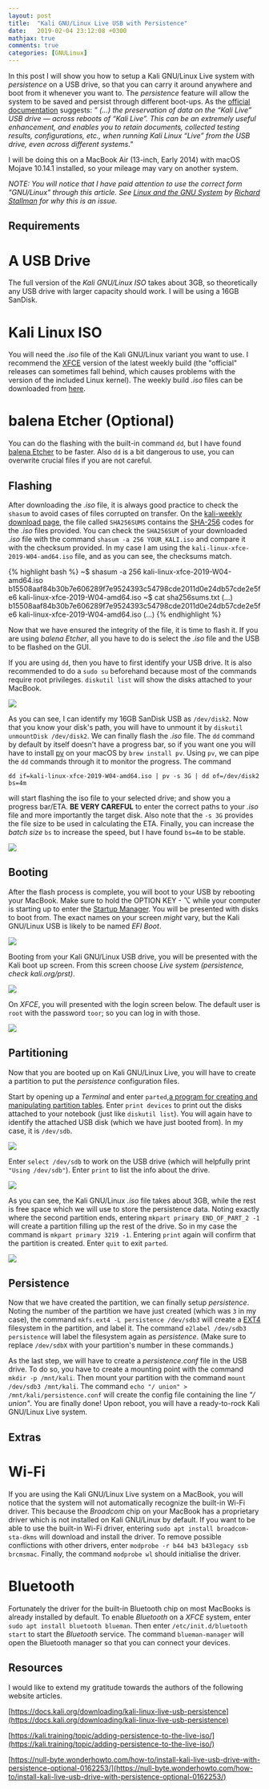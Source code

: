 ```yaml
---
layout: post
title:  "Kali GNU/Linux Live USB with Persistence"
date:   2019-02-04 23:12:08 +0300
mathjax: true
comments: true
categories: [GNULinux]
---
```


In this post I will show you how to setup a Kali GNU/Linux Live system with _persistence_ on a USB drive, so that you can carry it around anywhere and boot from it whenever you want to. The _persistence_ feature will allow the system to be saved and persist through different boot-ups. As the [official documentation](https://docs.kali.org/downloading/kali-linux-live-usb-persistence) suggests: _" (...) the preservation of data on the “Kali Live” USB drive — across reboots of “Kali Live”. This can be an extremely useful enhancement, and enables you to retain documents, collected testing results, configurations, etc., when running Kali Linux “Live” from the USB drive, even across different systems."_

I will be doing this on a MacBook Air (13-inch, Early 2014) with macOS Mojave 10.14.1 installed, so your mileage may vary on another system.

_NOTE: You will notice that I have paid attention to use the correct form "GNU/Linux" through this article. See [Linux and the GNU System](https://www.gnu.org/gnu/linux-and-gnu.en.html) by [Richard Stallman](http://www.stallman.org) for why this is an issue._

## Requirements

# A USB Drive

The full version of the _Kali GNU/Linux ISO_ takes about 3GB, so theoretically any USB drive with larger capacity should work. I will be using a 16GB SanDisk.

# Kali Linux ISO

You will need the _.iso_ file of the Kali GNU/Linux variant you want to use. I recommend the [XFCE](https://www.xfce.org) version of the latest weekly build (the "official" releases can sometimes fall behind, which causes problems with the version of the included Linux kernel). The weekly build _.iso_ files can be downloaded from [here](http://cdimage.kali.org/kali-images/kali-weekly/).

# balena Etcher (Optional)

You can do the flashing with the built-in command `dd`, but I have found [balena Etcher](https://www.balena.io/etcher/) to be faster. Also `dd` is a bit dangerous to use, you can overwrite crucial files if you are not careful.

## Flashing

After downloading the _.iso_ file, it is always good practice to check the `shasum` to avoid cases of files corrupted on transfer. On the [kali-weekly download page](http://cdimage.kali.org/kali-images/kali-weekly/), the file called `SHA256SUMS` contains the [SHA-256](https://en.wikipedia.org/wiki/SHA-2) codes for the _.iso_ files provided. You can check the `SHA256SUM` of your downloaded _.iso_ file with the command `shasum -a 256 YOUR_KALI.iso` and compare it with the checksum provided. In my case I am using the `kali-linux-xfce-2019-W04-amd64.iso` file, and as you can see, the checksums match.

{% highlight bash %}
~$ shasum -a 256 kali-linux-xfce-2019-W04-amd64.iso
b15508aaf84b30b7e606289f7e9524393c54798cde2011d0e24db57cde2e5fe6  kali-linux-xfce-2019-W04-amd64.iso
~$ cat sha256sums.txt
(...)
b15508aaf84b30b7e606289f7e9524393c54798cde2011d0e24db57cde2e5fe6  kali-linux-xfce-2019-W04-amd64.iso
(...)
{% endhighlight %}

Now that we have ensured the integrity of the file, it is time to flash it. If you are using _balena Etcher_, all you have to do is select the _.iso_ file and the USB to be flashed on the GUI.

If you are using `dd`, then you have to first identify your USB drive. It is also recommended to do a `sudo su` beforehand because most of the commands require root privileges. `diskutil list` will show the disks attached to your MacBook.

![](/assets/2019-02-04-kali-gnulinux-live-usb-with-persistence/diskutil_list.png)

As you can see, I can identify my 16GB SanDisk USB as `/dev/disk2`. Now that you know your disk's path, you will have to unmount it by `diskutil unmountDisk /dev/disk2`. We can finally flash the _.iso_ file. The `dd` command by default by itself doesn't have a progress bar, so if you want one you will have to install [pv](https://linux.die.net/man/1/pv) on your macOS by `brew install pv`. Using `pv`, we can pipe the `dd` commands through it to monitor the progress. The command

`dd if=kali-linux-xfce-2019-W04-amd64.iso | pv -s 3G | dd of=/dev/disk2 bs=4m`

will start flashing the iso file to your selected drive; and show you a progress bar/ETA. **BE VERY CAREFUL** to enter the correct paths to your _.iso_ file and more importantly the target disk. Also note that the `-s 3G` provides the file size to be used in calculating the ETA. Finally, you can increase the _batch size_ `bs` to increase the speed, but I have found `bs=4m` to be stable.

![](/assets/2019-02-04-kali-gnulinux-live-usb-with-persistence/dd.png)

## Booting

After the flash process is complete, you will boot to your USB by rebooting your MacBook. Make sure to hold the OPTION KEY - ⌥ while your computer is starting up to enter the [Startup Manager](https://support.apple.com/en-us/HT202796). You will be presented with disks to boot from. The exact names on your screen _might_ vary, but the Kali GNU/Linux USB is likely to be named *EFI Boot*.

![](/assets/2019-02-04-kali-gnulinux-live-usb-with-persistence/boot.png)

Booting from your Kali GNU/Linux USB drive, you will be presented with the Kali boot up screen. From this screen choose *Live system (persistence, check kali.org/prst)*.

![](/assets/2019-02-04-kali-gnulinux-live-usb-with-persistence/persis.png)

On _XFCE_, you will presented with the login screen below. The default user is `root` with the password `toor`; so you can log in with those.

![](/assets/2019-02-04-kali-gnulinux-live-usb-with-persistence/root.png)

## Partitioning

Now that you are booted up on Kali GNU/Linux Live, you will have to create a partition to put the _persistence_ configuration files.

Start by opening up a _Terminal_ and enter `parted`,[a program for creating and manipulating partition tables](https://wiki.archlinux.org/index.php/Parted). Enter `print devices` to print out the disks attached to your notebook (just like `diskutil list`). You will again have to identify the attached USB disk (which we have just booted from). In my case, it is `/dev/sdb`.

![](/assets/2019-02-04-kali-gnulinux-live-usb-with-persistence/parted0.png)

Enter `select /dev/sdb` to work on the USB drive (which will helpfully print `"Using /dev/sdb"`). Enter `print` to list the info about the drive.

![](/assets/2019-02-04-kali-gnulinux-live-usb-with-persistence/parted1.png)

As you can see, the Kali GNU/Linux _.iso_ file takes about 3GB, while the rest is free space which we will use to store the persistence data. Noting exactly where the second partition ends, entering `mkpart primary END_OF_PART_2 -1` will create a partition filling up the rest of the drive. So in my case the command is `mkpart primary 3219 -1`. Entering `print` again will confirm that the partition is created. Enter `quit` to exit `parted`.

![](/assets/2019-02-04-kali-gnulinux-live-usb-with-persistence/parted2.png)


## Persistence

Now that we have created the partition, we can finally setup _persistence_. Noting the number of the partition we have just created (which was `3` in my case), the command `mkfs.ext4 -L persistence /dev/sdb3` will create a [EXT4](https://opensource.com/article/17/5/introduction-ext4-filesystem) filesystem in the partition, and label it. The command `e2label /dev/sdb3 persistence` will label the filesystem again as *persistence*. (Make sure to replace `/dev/sdbX` with your partition's number in these commands.)

As the last step, we will have to create a _persistence.conf_ file in the USB drive. To do so, you have to create a mounting point with the command `mkdir -p /mnt/kali`. Then mount your partition with the command `mount /dev/sdb3 /mnt/kali`. The command `echo "/ union" > /mnt/kali/persistence.conf` will create the config file containing the line _"/ union"_. You are finally done! Upon reboot, you will have a ready-to-rock Kali GNU/Linux Live system.

## Extras

# Wi-Fi

If you are using the Kali GNU/Linux Live system on a MacBook, you will notice that the system will not automatically recognize the built-in Wi-Fi driver. This because the _Broadcom_ chip on your MacBook has a proprietary driver which is not installed on Kali GNU/Linux by default. If you want to be able to use the built-in Wi-Fi driver, entering `sudo apt install broadcom-sta-dkms` will download and install the driver. To remove possible conflictions with other drivers, enter `modprobe -r b44 b43 b43legacy ssb brcmsmac`. Finally, the command `modprobe wl` should initialise the driver.

# Bluetooth

Fortunately the driver for the built-in Bluetooth chip on most MacBooks is already installed by default. To enable _Bluetooth_ on a _XFCE_ system, enter `sudo apt install bluetooth blueman`. Then enter `/etc/init.d/bluetooth start` to start the _Bluetooth_ service. The command `blueman-manager` will open the Bluetooth manager so that you can connect your devices.

## Resources

I would like to extend my gratitude towards the authors of the following website articles.

[https://docs.kali.org/downloading/kali-linux-live-usb-persistence](https://docs.kali.org/downloading/kali-linux-live-usb-persistence)

[https://kali.training/topic/adding-persistence-to-the-live-iso/](https://kali.training/topic/adding-persistence-to-the-live-iso/)

[https://null-byte.wonderhowto.com/how-to/install-kali-live-usb-drive-with-persistence-optional-0162253/](https://null-byte.wonderhowto.com/how-to/install-kali-live-usb-drive-with-persistence-optional-0162253/)

